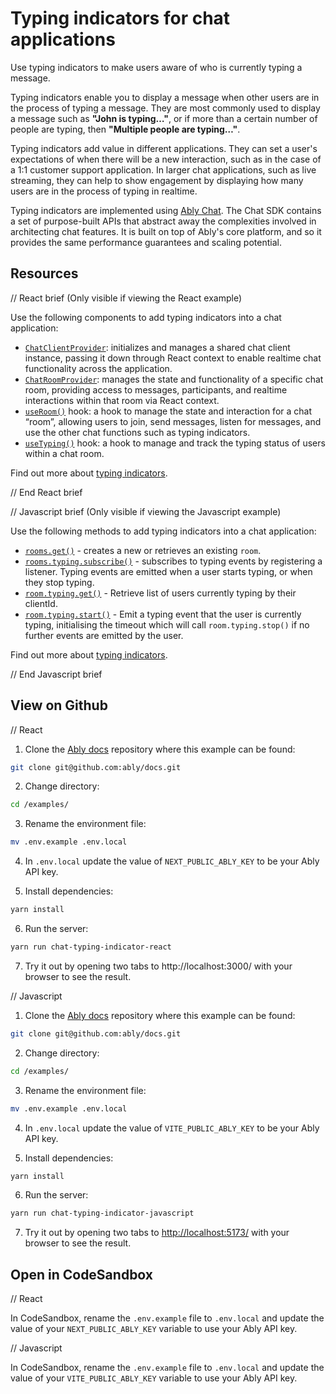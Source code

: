 # Typing indicators for chat applications

Use typing indicators to make users aware of who is currently typing a message.

Typing indicators enable you to display a message when other users are in the process of typing a message. They are most commonly used to display a message such as **"John is typing…"**, or if more than a certain number of people are typing, then **"Multiple people are typing…"**.

Typing indicators add value in different applications. They can set a user's expectations of when there will be a new interaction, such as in the case of a 1:1 customer support application. In larger chat applications, such as live streaming, they can help to show engagement by displaying how many users are in the process of typing in realtime.

Typing indicators are implemented using [Ably Chat](https://ably.com/docs/products/chat). The Chat SDK contains a set of purpose-built APIs that abstract away the complexities involved in architecting chat features. It is built on top of Ably's core platform, and so it provides the same performance guarantees and scaling potential.

## Resources

// React brief (Only visible if viewing the React example)

Use the following components to add typing indicators into a chat application:

* [`ChatClientProvider`](https://ably.com/docs/chat/setup?lang=react#instantiate): initializes and manages a shared chat client instance, passing it down through React context to enable realtime chat functionality across the application.
* [`ChatRoomProvider`](https://ably.com/docs/chat/rooms?lang=react#create): manages the state and functionality of a specific chat room, providing access to messages, participants, and realtime interactions within that room via React context.
* [`useRoom()`](https://ably.com/docs/chat/rooms?lang=react#create) hook: a hook to manage the state and interaction for a chat “room”, allowing users to join, send messages, listen for messages, and use the other chat functions such as typing indicators.
* [`useTyping()`](https://ably.com/docs/chat/rooms/typing?lang=react#subscribe) hook: a hook to manage and track the typing status of users within a chat room.

Find out more about [typing indicators](https://ably.com/docs/chat/rooms/typing).

// End React brief

// Javascript brief (Only visible if viewing the Javascript example)

Use the following methods to add typing indicators into a chat application:

* [`rooms.get()`](https://ably.com/docs/chat/rooms?lang=javascript#create) - creates a new or retrieves an existing `room`.
* [`rooms.typing.subscribe()`](https://ably.com/docs/chat/rooms/typing#subscribe) - subscribes to typing events by registering a listener. Typing events are emitted when a user starts typing, or when they stop typing.
* [`room.typing.get()`](https://ably.com/docs/chat/rooms/typing?lang=javascript#retrieve) - Retrieve list of users currently typing by their clientId.
* [`room.typing.start()`](https://ably.com/docs/chat/rooms/typing?lang=javascript#set) - Emit a typing event that the user is currently typing, initialising the timeout which will call `room.typing.stop()` if no further events are emitted by the user.

Find out more about [typing indicators](https://ably.com/docs/chat/rooms/typing).

// End Javascript brief

## View on Github

// React

1. Clone the [Ably docs](https://github.com/ably/docs) repository where this example can be found:

```sh
git clone git@github.com:ably/docs.git
```

2. Change directory:

```sh
cd /examples/
```

3. Rename the environment file:

```sh
mv .env.example .env.local
```

4. In `.env.local` update the value of `NEXT_PUBLIC_ABLY_KEY` to be your Ably API key.

5. Install dependencies:

```sh
yarn install
```

6. Run the server:

```sh
yarn run chat-typing-indicator-react
```

7. Try it out by opening two tabs to http://localhost:3000/ with your browser to see the result.

// Javascript

1. Clone the [Ably docs](https://github.com/ably/docs) repository where this example can be found:

```sh
git clone git@github.com:ably/docs.git
```

2. Change directory:

```sh
cd /examples/
```

3. Rename the environment file:

```sh
mv .env.example .env.local
```

4. In `.env.local` update the value of `VITE_PUBLIC_ABLY_KEY` to be your Ably API key.

5. Install dependencies:

```sh
yarn install
```

6. Run the server:

```sh
yarn run chat-typing-indicator-javascript
```

7. Try it out by opening two tabs to [http://localhost:5173/](http://localhost:5173/) with your browser to see the result.

## Open in CodeSandbox

// React

In CodeSandbox, rename the `.env.example` file to `.env.local` and update the value of your `NEXT_PUBLIC_ABLY_KEY` variable to use your Ably API key.

// Javascript

In CodeSandbox, rename the `.env.example` file to `.env.local` and update the value of your `VITE_PUBLIC_ABLY_KEY` variable to use your Ably API key.
